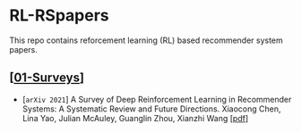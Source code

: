 # RL-RSpapers

This repo contains reforcement learning (RL) based recommender system papers.
 
## [[01-Surveys](https://github.com/Chengkai-Huang/CRSpapers/edit/main/README.md)]

- [`arXiv 2021`] A Survey of Deep Reinforcement Learning in Recommender Systems: A Systematic Review and Future Directions. Xiaocong Chen, Lina Yao, Julian McAuley, Guanglin Zhou, Xianzhi Wang [[pdf](https://arxiv.org/abs/2109.03540)]
